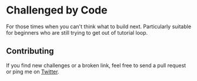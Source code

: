 # Challenged by Code
For those times when you can't think what to build next. Particularly suitable
for beginners who are still trying to get out of tutorial loop.

## Contributing
If you find new challenges or a broken link, feel free to send a pull request
or ping me on [Twitter](https://twitter.com/Macabhaird).

